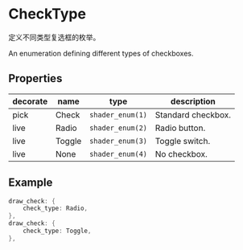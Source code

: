 # CheckType

定义不同类型复选框的枚举。

An enumeration defining different types of checkboxes.

## Properties
|decorate|name|type|description|
|--|--|--|--|
|pick|Check|`shader_enum(1)`|Standard checkbox.|
|live|Radio|`shader_enum(2)`|Radio button.|
|live|Toggle|`shader_enum(3)`|Toggle switch.|
|live|None|`shader_enum(4)`|No checkbox.|

## Example
```rust
draw_check: {
    check_type: Radio,
},
draw_check: {
    check_type: Toggle,
},
```